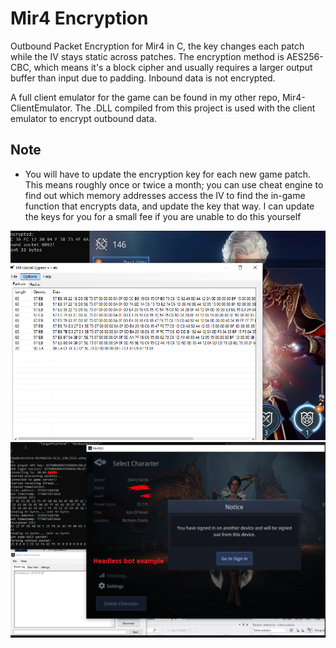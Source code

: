 # Mir4 Encryption
Outbound Packet Encryption for Mir4 in C, the key changes each patch while the IV stays static across patches. The encryption method is AES256-CBC, which means it's a block cipher and usually requires a larger output buffer than input due to padding. Inbound data is not encrypted. 

A full client emulator for the game can be found in my other repo, Mir4-ClientEmulator. The .DLL compiled from this project is used with the client emulator to encrypt outbound data.

## Note
- You will have to update the encryption key for each new game patch. This means roughly once or twice a month; you can use cheat engine to find out which memory addresses access the IV  to find the in-game function that encrypts data, and update the key that way. I can update the keys for you for a small fee if you are unable to do this yourself

![Alt text](2.PNG?raw=true "Sample")   
![Alt text](clientlessM4.PNG?raw=true "Sample1")   
